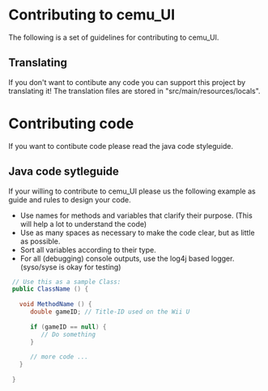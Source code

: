 # Contributing to cemu_UI
The following is a set of guidelines for contributing to cemu_UI.

## Translating
If you don't want to contibute any code you can support this project by translating it! The translation files are stored in "src/main/resources/locals".

# Contributing code
If you want to contibute code please read the java code styleguide.

## Java code sytleguide
If your willing to contribute to cemu_UI please us the following example as guide and rules to design your code.
* Use names for methods and variables that clarify their purpose. (This will help a lot to understand the code)
* Use as many spaces as necessary to make the code clear, but as little as possible.
* Sort all variables according to their type.
* For all (debugging) console outputs, use the log4j based logger. (syso/syse is okay for testing)

 ```java
  // Use this as a sample Class:
  public ClassName () {
    
    void MethodName () {
       double gameID; // Title-ID used on the Wii U
       
       if (gameID == null) {
          // Do something
       }
       
       // more code ...
    }
    
  }

  ```
